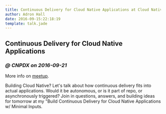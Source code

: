 ```yaml
---
title: Continuous Delivery for Cloud Native Applications at Cloud Native PDX
author: Adron Hall
date: 2016-09-15:22:18:19
template: talk.jade
---
```

## Continuous Delivery for Cloud Native Applications
### *@ CNPDX on 2016-09-21*

More info on [meetup](https://www.meetup.com/Cloud-Native-PDX/events/233825945/).

Building Cloud Native? Let's talk about how continuous delivery fits into actual applications. Would it be autonomous, or is it part of repo, or asynchronously triggered? Join in questions, answers, and building ideas for tomorrow at my "Build Continuous Delivery for Cloud Native Applications w/ Minimal Inputs.
